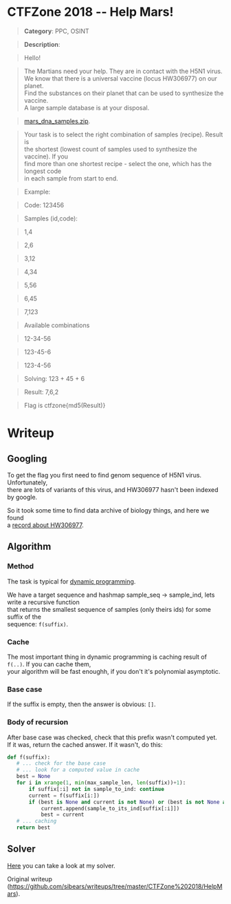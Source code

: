 # CTFZone 2018 -- Help Mars!  
> **Category**: PPC, OSINT  
  
> **Description**:  
  
> Hello!  
  
> The Martians need your help. They are in contact with the H5N1 virus.  
> We know that there is a universal vaccine (locus HW306977) on our planet.  
> Find the substances on their planet that can be used to synthesize the
> vaccine.  
> A large sample database is at your disposal.  
  
> [mars_dna_samples.zip](./mars_dna_samples.zip).  
  
> Your task is to select the right combination of samples (recipe). Result is  
> the shortest (lowest count of samples used to synthesize the vaccine). If
> you  
> find more than one shortest recipe - select the one, which has the longest
> code  
> in each sample from start to end.  
  
> Example:  
  
> Code: 123456  
  
> Samples (id,code):  
  
> 1,4  
  
> 2,6  
  
> 3,12  
  
> 4,34  
  
> 5,56  
  
> 6,45  
  
> 7,123  
  
> Available combinations  
  
> 12-34-56  
  
> 123-45-6  
  
> 123-4-56  
  
> Solving: 123 + 45 + 6  
  
> Result: 7,6,2  
  
> Flag is ctfzone{md5(Result)}

# Writeup

## Googling  
To get the flag you first need to find genom sequence of H5N1 virus.
Unfortunately,  
there are lots of variants of this virus, and HW306977 hasn't been indexed by
google.

So it took some time to find data archive of biology things, and here we found  
a [record about HW306977](https://www.ncbi.nlm.nih.gov/nuccore/HW306977).

## Algorithm  
### Method  
The task is typical for [dynamic
programming](https://en.wikipedia.org/wiki/Dynamic_programming).

We have a target sequence and hashmap sample_seq -> sample_ind, lets write a
recursive function  
that returns the smallest sequence of samples (only theirs ids) for some
suffix of the  
sequence: `f(suffix)`.

### Cache  
The most important thing in dynamic programming is caching result of `f(..)`.
If you can cache them,  
your algorithm will be fast enoughh, if you don't it's polynomial asymptotic.

### Base case  
If the suffix is empty, then the answer is obvious: `[]`.

### Body of recursion  
After base case was checked, check that this prefix wasn't computed yet.  
If it was, return the cached answer. If it wasn't, do this:

```python  
def f(suffix):  
   # ... check for the base case  
   # ... look for a computed value in cache  
   best = None  
   for i in xrange(1, min(max_sample_len, len(suffix))+1):  
       if suffix[:i] not in sample_to_ind: continue  
       current = f(suffix[i:])  
       if (best is None and current is not None) or (best is not None and current is not None and len(best) > len(current)):  
           current.append(sample_to_its_ind[suffix[:i]])  
           best = current  
   # ... caching  
   return best  
```

## Solver  
[Here](./solve.py) you can take a look at my solver.  

Original writeup
(https://github.com/sibears/writeups/tree/master/CTFZone%202018/HelpMars).
